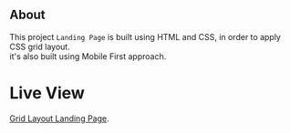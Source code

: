 ## About

This project `Landing Page` is built using HTML and CSS, in order to apply CSS grid layout.<br />
it's also built using Mobile First approach.

# Live View

[Grid Layout Landing Page](https://gridlayout.bitballoon.com).